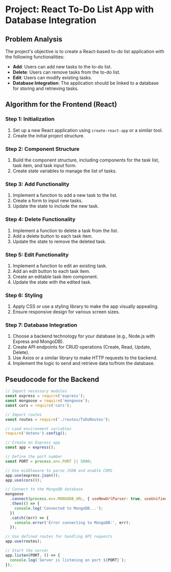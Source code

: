 # Project: React To-Do List App with Database Integration

## Problem Analysis

The project's objective is to create a React-based to-do list application with the following functionalities:

- **Add**: Users can add new tasks to the to-do list.
- **Delete**: Users can remove tasks from the to-do list.
- **Edit**: Users can modify existing tasks.
- **Database Integration**: The application should be linked to a database for storing and retrieving tasks.

## Algorithm for the Frontend (React)

### Step 1: Initialization
1. Set up a new React application using `create-react-app` or a similar tool.
2. Create the initial project structure.

### Step 2: Component Structure
1. Build the component structure, including components for the task list, task item, and task input form.
2. Create state variables to manage the list of tasks.

### Step 3: Add Functionality
1. Implement a function to add a new task to the list.
2. Create a form to input new tasks.
3. Update the state to include the new task.

### Step 4: Delete Functionality
1. Implement a function to delete a task from the list.
2. Add a delete button to each task item.
3. Update the state to remove the deleted task.

### Step 5: Edit Functionality
1. Implement a function to edit an existing task.
2. Add an edit button to each task item.
3. Create an editable task item component.
4. Update the state with the edited task.

### Step 6: Styling
1. Apply CSS or use a styling library to make the app visually appealing.
2. Ensure responsive design for various screen sizes.

### Step 7: Database Integration
1. Choose a backend technology for your database (e.g., Node.js with Express and MongoDB).
2. Create API endpoints for CRUD operations (Create, Read, Update, Delete).
3. Use Axios or a similar library to make HTTP requests to the backend.
4. Implement the logic to send and retrieve data to/from the database.

## Pseudocode for the Backend

```javascript
// Import necessary modules
const express = require('express');
const mongoose = require('mongoose');
const cors = require('cors');

// Import routes
const routes = require('./routes/ToDoRoutes');

// Load environment variables
require('dotenv').config();

// Create an Express app
const app = express();

// Define the port number
const PORT = process.env.PORT || 5000;

// Use middleware to parse JSON and enable CORS
app.use(express.json());
app.use(cors());

// Connect to the MongoDB database
mongoose
  .connect(process.env.MONGODB_URL, { useNewUrlParser: true, useUnifiedTopology: true })
  .then(() => {
    console.log('Connected to MongoDB...');
  })
  .catch((err) => {
    console.error('Error connecting to MongoDB:', err);
  });

// Use defined routes for handling API requests
app.use(routes);

// Start the server
app.listen(PORT, () => {
  console.log(`Server is listening on port ${PORT}`);
});
